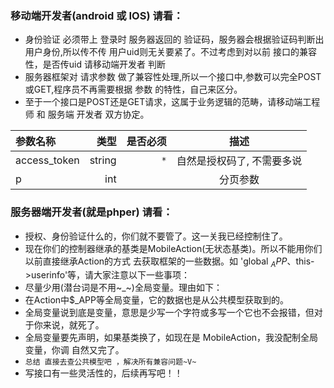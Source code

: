 ### 移动端开发者(android 或 IOS) 请看：

* 身份验证 必须带上 登录时 服务器返回的 验证码，服务器会根据验证码判断出用户身份,所以传不传 用户uid则无关要紧了。不过考虑到对以前 接口的兼容性，是否传uid 请移动端开发者 判断
* 服务器框架对 请求参数 做了兼容性处理,所以一个接口中,参数可以完全POST或GET,程序员不再需要根据 参数 的特性，自己来区分。
* 至于一个接口是POST还是GET请求，这属于业务逻辑的范畴，请移动端工程师 和 服务端 开发者 双方协定。

| 参数名称 |  类型  | 是否必须 |  描述  |
| :-- | ----:| ----:| :--: |
| access_token | string | `*` | 自然是授权码了, 不需要多说 |
| p | int |  | 分页参数 |


### 服务器端开发者(就是phper) 请看：
- 授权、身份验证什么的，你们就不要管了。这一关我已经控制住了。
- 现在你们的控制器继承的基类是MobileAction(无状态基类)。所以不能用你们以前直接继承Action的方式 去获取框架的一些数据。如 'global $_APP、$this->userinfo'等，请大家注意以下一些事项：
 - 尽量少用(潜台词是不用~_~)全局变量。理由如下：
  - 在Action中$_APP等全局变量，它的数据也是从公共模型获取到的。
  - 全局变量说到底是变量，意思是少写一个字符或多写一个它也不会报错，但对于你来说，就死了。
  - 全局变量要先声明，如果基类换了，如现在是 MobileAction，我没配制全局变量，你调 自然又完了。
  - `总结 直接去查公共模型吧 ，解决所有兼容问题~V~`
- 写接口有一些灵活性的，后续再写吧！！